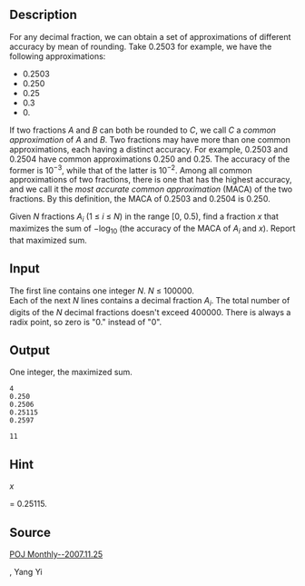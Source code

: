 <h2>Description</h2><p>For any decimal fraction, we can obtain a set of approximations of different accuracy by mean of rounding. Take 0.2503 for example, we have the following approximations:</p><ul><li>0.2503</li><li>0.250</li><li>0.25</li><li>0.3</li><li>0.</li></ul><p>If two fractions <i>A</i> and <i>B</i> can both be rounded to <i>C</i>, we call <i>C</i> a <i>common approximation</i> of <i>A</i> and <i>B</i>. Two fractions may have more than one common approximations, each having a distinct accuracy. For example, 0.2503 and 0.2504 have common approximations 0.250 and 0.25. The accuracy of the former is 10<sup>−3</sup>, while that of the latter is 10<sup>−2</sup>. Among all common approximations of two fractions, there is one that has the highest accuracy, and we call it the <i>most accurate common approximation</i> (MACA) of the two fractions. By this definition, the MACA of 0.2503 and 0.2504 is 0.250.</p><p>Given <i>N</i> fractions <i>A<sub>i</sub></i> (1 ≤ <i>i</i> ≤ <i>N</i>) in the range [0, 0.5), find a fraction <i>x</i> that maximizes the sum of −log<sub>10</sub> (the accuracy of the MACA of <i>A<sub>i</sub></i> and <i>x</i>). Report that maximized sum.</p><h2>Input</h2><p>The first line contains one integer <i>N</i>. <i>N</i> ≤ 100000.<br>Each of the next <i>N</i> lines contains a decimal fraction <i>A<sub>i</sub></i>. The total number of digits of the <i>N</i> decimal fractions doesn't exceed 400000. There is always a radix point, so zero is "0." instead of "0".</p><h2>Output</h2><p>One integer, the maximized sum.</p><pre><code class="language-input1">4
0.250
0.2506
0.25115
0.2597</code></pre><pre><code class="language-output1">11</code></pre><h2>Hint</h2><i>x</i><p> = 0.25115.</p><h2>Source</h2><a href="searchproblem?field=source&amp;key=POJ+Monthly--2007.11.25">POJ Monthly--2007.11.25</a><p>, Yang Yi</p>